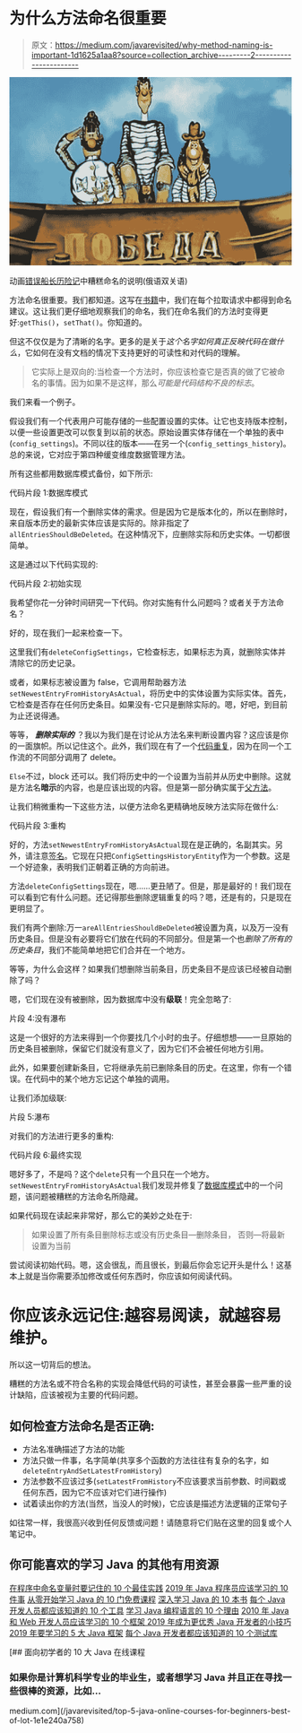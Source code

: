# 为什么方法命名很重要

> 原文：<https://medium.com/javarevisited/why-method-naming-is-important-1d1625a1aa8?source=collection_archive---------2----------------------->

![](img/fb707dacf3ccbfd964b723bc0f7056d2.png)

动画[错误船长历险记](https://en.wikipedia.org/wiki/Adventures_of_Captain_Wrongel)中糟糕命名的说明(俄语双关语)

方法命名很重要。我们都知道。这写在[书籍](https://javarevisited.blogspot.com/2017/10/clean-code-by-uncle-bob-book-review.html#axzz5jSEI4IYE)中，我们在每个拉取请求中都得到命名建议。这让我们更仔细地观察我们的命名，我们在命名我们的方法时变得更好:`getThis()`，`setThat()`。你知道的。

但这不仅仅是为了清晰的名字。更多的是关于*这个名字如何真正反映代码在做什么*，它如何在没有文档的情况下支持更好的可读性和对代码的理解。

> 它实际上是双向的:当检查一个方法时，你应该检查它是否真的做了它被命名的事情。因为如果不是这样，那么*可能是代码结构不良的标志*。

我们来看一个例子。

假设我们有一个代表用户可能存储的一些配置设置的实体。让它也支持版本控制，以便一些设置更改可以恢复到以前的状态。原始设置实体存储在一个单独的表中(`config_settings`)。不同以往的版本——在另一个(`config_settings_history`)。总的来说，它对应于第四种缓变维度数据管理方法。

所有这些都用数据库模式备份，如下所示:

代码片段 1:数据库模式

现在，假设我们有一个删除实体的需求。但是因为它是版本化的，所以在删除时，来自版本历史的最新实体应该是实际的。除非指定了`allEntriesShouldBeDeleted`。在这种情况下，应删除实际和历史实体。一切都很简单。

这是通过以下代码实现的:

代码片段 2:初始实现

我希望你花一分钟时间研究一下代码。你对实施有什么问题吗？或者关于方法命名？

好的，现在我们一起来检查一下。

这里我们有`deleteConfigSettings`，它检查标志，如果标志为真，就删除实体并清除它的历史记录。

或者，如果标志被设置为 false，它调用帮助器方法`setNewestEntryFromHistoryAsActual`，将历史中的实体设置为实际实体。首先，它检查是否存在任何历史条目。如果没有-它只是删除实际的。嗯，好吧，到目前为止还说得通。

等等， ***删除实际的*** ？我以为我们是在讨论从方法名来判断设置内容？这应该是你的一面旗帜。所以记住这个。此外，我们现在有了一个[代码重复](https://javarevisited.blogspot.com/2015/06/3-ways-to-find-duplicate-elements-in-array-java.html#axzz5zyF1CL8Y)，因为在同一个工作流的不同部分调用了 delete。

`Else`不过，block 还可以。我们将历史中的一个设置为当前并从历史中删除。这就是方法名**暗示**的内容，也是应该出现的内容。但是第一部分确实属于[父方法](http://javarevisited.blogspot.sg/2011/08/what-is-polymorphism-in-java-example.html)。

让我们稍微重构一下这些方法，以便方法命名更精确地反映方法实际在做什么:

代码片段 3:重构

好的，方法`setNewestEntryFromHistoryAsActual`现在是正确的，名副其实。另外，请注意[签名](https://www.java67.com/2012/09/what-is-rules-of-overloading-and-overriding-in-java.html)。它现在只把`ConfigSettingsHistoryEntity`作为一个参数。这是一个好迹象，表明我们正朝着正确的方向前进。

方法`deleteConfigSettings`现在，嗯……更丑陋了。但是，那是最好的！我们现在可以看到它有什么问题。还记得那些删除逻辑重复的吗？嗯，还是有的，只是现在更明显了。

我们有两个删除:万一`areAllEntriesShouldBeDeleted`被设置为真，以及万一没有历史条目。但是没有必要将它们放在代码的不同部分。但是第一个也*删除了所有的历史条目*，我们不能简单地把它们合并在一个地方。

等等，为什么会这样？如果我们想删除当前条目，历史条目不是应该已经被自动删除了吗？

嗯，它们现在没有被删除，因为数据库中没有**级联**！完全忽略了:

片段 4:没有瀑布

这是一个很好的方法来得到一个你要找几个小时的虫子。仔细想想——一旦原始的历史条目被删除，保留它们就没有意义了，因为它们不会被任何地方引用。

此外，如果要创建新条目，它将继承先前已删除条目的历史。在这里，你有一个错误。在代码中的某个地方忘记这个单独的调用。

让我们添加级联:

片段 5:瀑布

对我们的方法进行更多的重构:

代码片段 6:最终实现

嗯好多了，不是吗？这个`delete`只有一个且只在一个地方。`setNewestEntryFromHistoryAsActual`我们发现并修复了[数据库模式](https://javarevisited.blogspot.com/2018/05/top-5-sql-and-database-courses-to-learn-online.html)中的一个问题，该问题被糟糕的方法命名所隐藏。

如果代码现在读起来非常好，那么它的美妙之处在于:

> 如果设置了所有条目删除标志或没有历史条目—删除条目，
> 否则—将最新设置为当前

尝试阅读初始代码。嗯，这会很乱，而且很长，到最后你会忘记开头是什么！这基本上就是当你需要添加修改或任何东西时，你应该如何阅读代码。

# 你应该永远记住:越容易阅读，就越容易维护。

所以这一切背后的想法。

糟糕的方法名或不符合名称的实现会降低代码的可读性，甚至会暴露一些严重的设计缺陷，应该被视为主要的代码问题。

## 如何检查方法命名是否正确:

*   方法名准确描述了方法的功能
*   方法只做一件事，名字简单(共享多个函数的方法往往有复杂的名字，如`deleteEntryAndSetLatestFromHistory`)
*   方法参数不应该过多(`setLatestFromHistory`不应该要求当前参数、时间戳或任何东西，因为它不应该对它们进行操作)
*   试着读出你的方法(当然，当没人的时候)，它应该是描述方法逻辑的正常句子

如往常一样，我很高兴收到任何反馈或问题！请随意将它们贴在这里的回复或个人笔记中。

## 你可能喜欢的学习 Java 的其他有用资源

[在程序中命名变量时要记住的 10 个最佳实践](http://javarevisited.blogspot.sg/2014/10/10-java-best-practices-to-name-variables-methods-classes-packages.html#axzz5Bwn8nSNW)
[2019 年 Java 程序员应该学习的 10 件事](https://javarevisited.blogspot.com/2017/12/10-things-java-programmers-should-learn.html#axzz5atl0BngO)
[从零开始学习 Java 的 10 门免费课程](http://www.java67.com/2018/08/top-10-free-java-courses-for-beginners-experienced-developers.html)
[深入学习 Java 的 10 本书](https://medium.freecodecamp.org/must-read-books-to-learn-java-programming-327a3768ea2f)
[每个 Java 开发人员都应该知道的 10 个工具](http://www.java67.com/2018/04/10-tools-java-developers-should-learn.html)
[学习 Java 编程语言的 10 个理由](http://javarevisited.blogspot.sg/2013/04/10-reasons-to-learn-java-programming.html)
[2010 年 Java 和 Web 开发人员应该学习的 10 个框架 2019 年成为更优秀 Java 开发者的小技巧](http://javarevisited.blogspot.sg/2018/01/10-frameworks-java-and-web-developers-should-learn.html)
[2019 年要学习的 5 大 Java 框架](http://javarevisited.blogspot.sg/2018/04/top-5-java-frameworks-to-learn-in-2018_27.html)
[每个 Java 开发者都应该知道的 10 个测试库](https://javarevisited.blogspot.sg/2018/01/10-unit-testing-and-integration-tools-for-java-programmers.html)

[](/javarevisited/top-5-java-online-courses-for-beginners-best-of-lot-1e1e240a758) [## 面向初学者的 10 大 Java 在线课程

### 如果你是计算机科学专业的毕业生，或者想学习 Java 并且正在寻找一些很棒的资源，比如…

medium.com](/javarevisited/top-5-java-online-courses-for-beginners-best-of-lot-1e1e240a758)